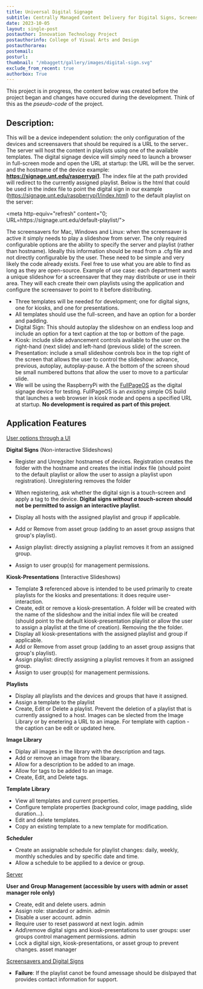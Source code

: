 ```yaml
---
title: Universal Digital Signage
subtitle: Centrally Managed Content Delivery for Digital Signs, Screensavers, Kiosks, Presentations and More.
date: 2023-10-05
layout: single-post
postauthor: Innovation Technology Project
postauthorinfo: College of Visual Arts and Design
postauthorarea: 
postemail:
posturl: 
thumbnail: "/mbaggett/gallery/images/digital-sign.svg"
exclude_from_recent: true
authorbox: True
---
```

This project is in progress, the content below was created before the project began and changes have occured during the development.  Think of this as the *pseudo-code* of the project.

## Description: ##

This will be a device independent solution: the only configuration of the devices and screensavers that should be required is a URL to the server.. The server will host the content in playlists using one of the available templates. The digital signage device will simply need to launch a browser in full-screen mode and open the URL at startup: the URL will be the server. and the hostname of the device example: <b>https://signage.unt.edu/rasperrypi1</b>. The index file at the path provided will redirect to the currently assigned playlist. Below is the html that could be used in the index file to point the digital sign in our example (https://signage.unt.edu/raspberrypi1/index.html) to the default playlist on the server:

<div class="welcome-box">&lt;meta http-equiv=&quot;refresh&quot; content=&quot;0; URL=https://signage.unt.edu/default-playlist/&quot;&gt;</div>

The screensavers for Mac, Windows and Linux: when the screensaver is active it simply needs to play a slideshow from server. The only required configurable options are the ability to specify the server and playlist (rather than hostname). Ideally this information should be read from a .cfg file and not directly configurable by the user. These need to be simple and very likely the code already exists. Feel free to use what you are able to find as long as they are open-source.
Example of use case: each department wants a unique slideshow for a screensaver that they may distribute or use in their area. They will each create their own playlists using the application and configure the screensaver to point to it before distributing.
- Three templates will be needed for development; one for digital signs, one for kiosks, and one for presentations.
- All templates should use the full-screen, and have an option for a border and padding.
- Digital Sign: This should autoplay the slideshow on an endless loop and include an option for a text caption at the top or bottom of the page.
- Kiosk: include slide advancement controls available to the user on the right-hand (next slide) and left-hand (previous slide) of the screen.
- Presentation: include a small slideshow controls box in the top right of the screen that allows the user to control the slideshow: advance, previous, autoplay, autoplay-pause. A the bottom of the screen shoud be small numbered buttons that allow the user to move to a particular slide.
- We will be using the RaspberryPi with the <a href="https://www.otot.tv/fullpageos-setup-instructions/" alt="Raspberry Pi FullPageOS">FullPageOS</a> as the digital signage device for testing. FullPageOS is an <em>existing</em> simple OS build that launches a web browser in kiosk mode and opens a specified URL at startup. <b>No development is required as part of this project</b>.

## Application Features ##

<u>User options through a UI</u>

<b>Digital Signs</b> (Non-interactive Slideshows)
- Register and Unregsiter hostnames of devices. Registration creates the folder with the hostname and creates the initial index file (should point to the default playlist or allow the user to assign a playlist upon registration). Unregistering removes the folder
- When registering, ask whether the digital sign is a touch-screen and apply a tag to the device. <b>Digital signs <em>without a touch-screen</em> should not be permitted to assign an interactive playlist</b>.

- Display all hosts with the assigned <span class="primefont">playlist</span> and <span class="primefont">group</span> if applicable.
- Add or Remove from asset group (adding to an asset group assigns that group's playlist).
- Assign playlist: directly assigning a playlist removes it from an assigned group.
- Assign to user group(s) for management permissions.

<b>Kiosk-Presentations</b> (Interactive Slideshows) 
- Template <b>3</b> referenced above is intended to be used primarily to create playlists for the kiosks and presentations: it does require user-interaction.
- Create, edit or remove a kiosk-presentation. A folder will be created with the name of the slideshow and the initial index file will be created (should point to the default kiosk-presentation playlist or allow the user to assign a playlist at the time of creation). Removing the  the folder.
- Display all kiosk-presentations with the assigned <span class="primefont">playlist</span> and <span class="primefont">group</span> if applicable.
- Add or Remove from asset group (adding to an asset group assigns that group's playlist).
- Assign playlist: directly assigning a playlist removes it from an assigned group.
- Assign to user group(s) for management permissions.

<b>Playlists</b> 
- Display all playlists and the devices and groups that have it assigned.
- Assign a template to the playlist
- Create, Edit or Delete a playlist. Prevent the deletion of a playlist that is currently assigned to a host. Images can be slected from the Image Library or by enetering a URL to an image. For template with caption - the caption can be edit or updated here. 

<b>Image Library</b> 
- Diplay all images in the library with the description and tags.
- Add or remove an image from the libarary.  
- Allow for a description to be added to an image.
- Allow for tags to be added to an image.
- Create, Edit, and Delete tags.
    
<b>Template Library</b>
- View all templates and current properties.
- Configure template properties (background color, image padding, slide duration...).
- Edit and delete templates.
- Copy an existing template to a new template for modification.

<b>Scheduler</b>
- Create an assignable schedule for playlist changes: daily, weekly, monthly schedules and by specific date and time.
- Allow a schedule to be applied to a device or group.

<u>Server</u>

<b>User and Group Management (accessible by users with admin or asset manager role only)</b>
- Create, edit and delete users. <span class="role-emph1">admin</span>
- Assign role: standard or admin. <span class="role-emph1">admin</span>
- Disable a user account. <span class="role-emph1">admin</span>
- Require user to reset password at next login. <span class="role-emph1">admin</span>
- Add\remove digital signs and kiosk-presentations to user groups: user groups control management permissions. <span class="role-emph1">admin</span>
- Lock a digital sign, kiosk-presentations, or asset group to prevent changes. <span class="role-emph2">asset manager</span>

<u>Screensavers and Digital Signs</u>

- <b>Failure</b>: If the playlist canot be found amessage should be dislpayed that provides contact information for support.